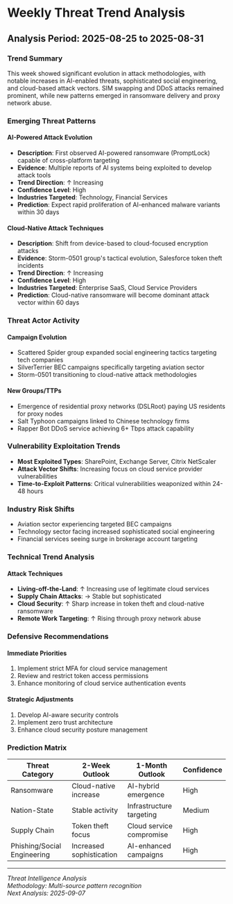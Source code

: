 # Weekly Threat Trend Analysis
## Analysis Period: 2025-08-25 to 2025-08-31

### Trend Summary
This week showed significant evolution in attack methodologies, with notable increases in AI-enabled threats, sophisticated social engineering, and cloud-based attack vectors. SIM swapping and DDoS attacks remained prominent, while new patterns emerged in ransomware delivery and proxy network abuse.

### Emerging Threat Patterns
#### AI-Powered Attack Evolution
- **Description**: First observed AI-powered ransomware (PromptLock) capable of cross-platform targeting
- **Evidence**: Multiple reports of AI systems being exploited to develop attack tools
- **Trend Direction**: ↑ Increasing
- **Confidence Level**: High
- **Industries Targeted**: Technology, Financial Services
- **Prediction**: Expect rapid proliferation of AI-enhanced malware variants within 30 days

#### Cloud-Native Attack Techniques
- **Description**: Shift from device-based to cloud-focused encryption attacks
- **Evidence**: Storm-0501 group's tactical evolution, Salesforce token theft incidents
- **Trend Direction**: ↑ Increasing
- **Confidence Level**: High
- **Industries Targeted**: Enterprise SaaS, Cloud Service Providers
- **Prediction**: Cloud-native ransomware will become dominant attack vector within 60 days

### Threat Actor Activity
#### Campaign Evolution
- Scattered Spider group expanded social engineering tactics targeting tech companies
- SilverTerrier BEC campaigns specifically targeting aviation sector
- Storm-0501 transitioning to cloud-native attack methodologies

#### New Groups/TTPs
- Emergence of residential proxy networks (DSLRoot) paying US residents for proxy nodes
- Salt Typhoon campaigns linked to Chinese technology firms
- Rapper Bot DDoS service achieving 6+ Tbps attack capability

### Vulnerability Exploitation Trends
- **Most Exploited Types**: SharePoint, Exchange Server, Citrix NetScaler
- **Attack Vector Shifts**: Increasing focus on cloud service provider vulnerabilities
- **Time-to-Exploit Patterns**: Critical vulnerabilities weaponized within 24-48 hours

### Industry Risk Shifts
- Aviation sector experiencing targeted BEC campaigns
- Technology sector facing increased sophisticated social engineering
- Financial services seeing surge in brokerage account targeting

### Technical Trend Analysis
#### Attack Techniques
- **Living-off-the-Land**: ↑ Increasing use of legitimate cloud services
- **Supply Chain Attacks**: → Stable but sophisticated
- **Cloud Security**: ↑ Sharp increase in token theft and cloud-native ransomware
- **Remote Work Targeting**: ↑ Rising through proxy network abuse

### Defensive Recommendations
#### Immediate Priorities
1. Implement strict MFA for cloud service management
2. Review and restrict token access permissions
3. Enhance monitoring of cloud service authentication events

#### Strategic Adjustments
1. Develop AI-aware security controls
2. Implement zero trust architecture
3. Enhance cloud security posture management

### Prediction Matrix
| Threat Category | 2-Week Outlook | 1-Month Outlook | Confidence |
|----------------|----------------|-----------------|------------|
| Ransomware | Cloud-native increase | AI-hybrid emergence | High |
| Nation-State | Stable activity | Infrastructure targeting | Medium |
| Supply Chain | Token theft focus | Cloud service compromise | High |
| Phishing/Social Engineering | Increased sophistication | AI-enhanced campaigns | High |

---
*Threat Intelligence Analysis*  
*Methodology: Multi-source pattern recognition*  
*Next Analysis: 2025-09-07*
